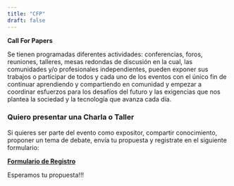 ```yaml
---
title: "CFP"
draft: false
---
```

**Call For Papers**

Se tienen programadas diferentes actividades: conferencias, foros, reuniones, talleres, mesas redondas de discusión en la cual, las comunidades y/o profesionales independientes, pueden exponer sus trabajos o participar de todos y cada uno de los eventos con el único fin de continuar aprendiendo y compartiendo en comunidad y empezar a coordinar esfuerzos para los desafíos del futuro y las exigencias que nos plantea la sociedad y la tecnología que avanza cada día. 

### Quiero presentar una Charla o Taller

Si quieres ser parte del evento como expositor, compartir conocimiento, proponer un tema de debate, envía tu propuesta y registrate en el siguiente formulario:

[**Formulario de Registro**](https://cfp.hackmeeting.org.bo/index.php/669716?lang=es-MX)

Esperamos tu propuesta!!!
